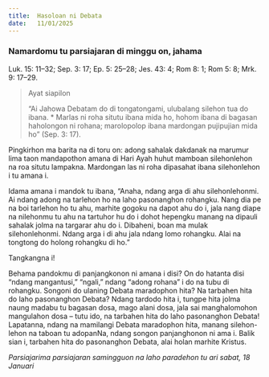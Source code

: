 ```yaml
---
title:  Hasoloan ni Debata
date:   11/01/2025
---
```


### Namardomu tu parsiajaran di minggu on, jahama

Luk. 15: 11–32; Sep. 3: 17; Ep. 5: 25–28; Jes. 43: 4; Rom 8: 1; Rom 5: 8; Mrk. 9: 17–29.

> <p>Ayat siapilon</p>
> “Ai Jahowa Debatam do di tongatongami, ulubalang silehon tua do ibana. * Marlas ni roha situtu ibana mida ho, hohom ibana di bagasan haholongon ni rohana; marolopolop ibana mardongan pujipujian mida ho” (Sep. 3: 17).

Pingkirhon ma barita na di toru on: adong sahalak dakdanak na marumur lima taon mandapothon amana di Hari Ayah huhut mamboan silehonlehon na roa situtu lampakna. Mardongan las ni roha dipasahat ibana silehonlehon i tu amana i.

Idama amana i mandok tu ibana, “Anaha, ndang arga di ahu silehonlehonmi. Ai ndang adong na tarlehon ho na laho pasonanghon rohangku. Nang dia pe na boi tarlehon ho tu ahu, marhite gogoku na dapot ahu do i, jala nang diape na nilehonmu tu ahu na tartuhor hu do i dohot hepengku manang na dipauli sahalak jolma na targarar ahu do i. Dibaheni, boan ma mulak silehonlehonmi. Ndang arga i di ahu jala ndang lomo rohangku. Alai na tongtong do holong rohangku di ho.”

Tangkangna i!

Behama pandokmu di panjangkonon ni amana i disi? On do hatanta disi “ndang mangantusi,” “ngali,” ndang “adong rohana” i do na tubu di rohangku. Songoni do ulaning Debata maradophon hita? Na tarbahen hita do laho pasonanghon Debata? Ndang tardodo hita i, tungpe hita jolma naung madabu tu bagasan dosa, mago alani dosa, jala sai manghalomohon mangulahon dosa – tutu ido, na tarbahen hita do laho pasonanghon Debata! Lapatanna, ndang na mamilangi Debata maradophon hita, manang silehon-lehon na taboan tu adopanNa, ndang songon panjanghonon ni ama i. Balik sian i, tarbahen hita do pasonanghon Debata, alai holan marhite Kristus.

_Parsiajarima parsiajaran samingguon na laho paradehon tu ari sabat, 18 Januari_